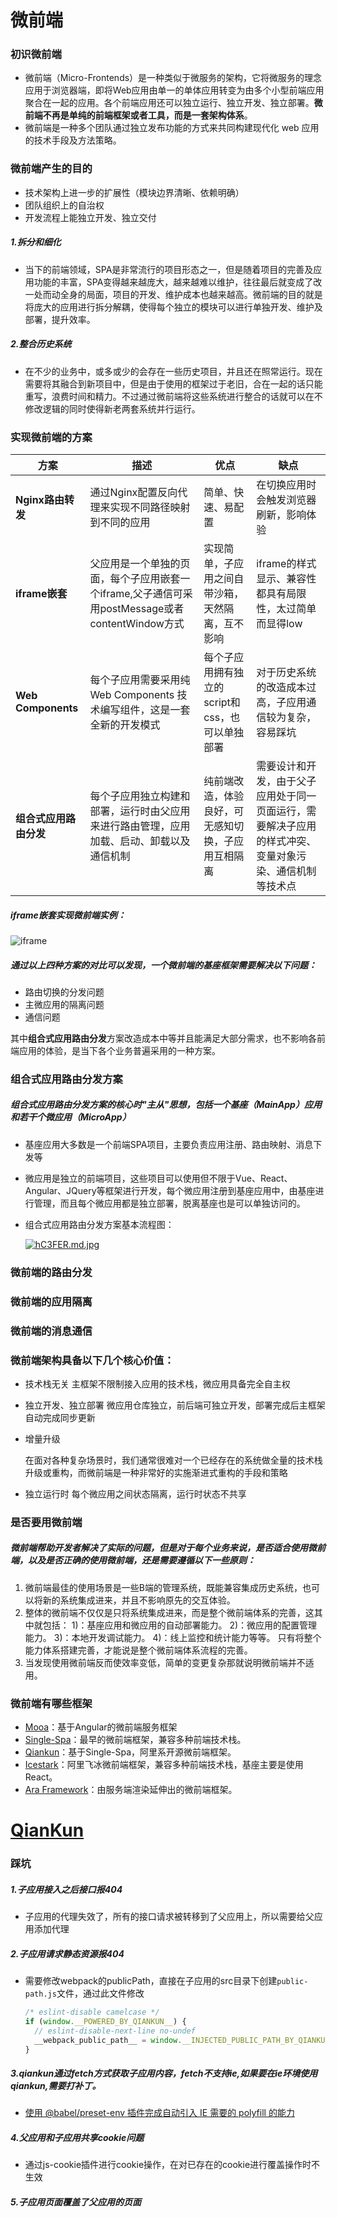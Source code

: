 # 微前端

### 初识微前端

- 微前端（Micro-Frontends）是一种类似于微服务的架构，它将微服务的理念应用于浏览器端，即将Web应用由单一的单体应用转变为由多个小型前端应用聚合在一起的应用。各个前端应用还可以独立运行、独立开发、独立部署。**微前端不再是单纯的前端框架或者工具，而是一套架构体系**。
- 微前端是一种多个团队通过独立发布功能的方式来共同构建现代化 web 应用的技术手段及方法策略。

### 微前端产生的目的

- 技术架构上进一步的扩展性（模块边界清晰、依赖明确）
- 团队组织上的自治权
- 开发流程上能独立开发、独立交付

##### 1.拆分和细化
- 当下的前端领域，SPA是非常流行的项目形态之一，但是随着项目的完善及应用功能的丰富，SPA变得越来越庞大，越来越难以维护，往往最后就变成了改一处而动全身的局面，项目的开发、维护成本也越来越高。微前端的目的就是将庞大的应用进行拆分解耦，使得每个独立的模块可以进行单独开发、维护及部署，提升效率。
##### 2.整合历史系统
- 在不少的业务中，或多或少的会存在一些历史项目，并且还在照常运行。现在需要将其融合到新项目中，但是由于使用的框架过于老旧，合在一起的话只能重写，浪费时间和精力。不过通过微前端将这些系统进行整合的话就可以在不修改逻辑的同时使得新老两套系统并行运行。

### 实现微前端的方案

| 方案                   | 描述                                                         | 优点                                               | 缺点                                                         |
| ---------------------- | ------------------------------------------------------------ | -------------------------------------------------- | ------------------------------------------------------------ |
| **Nginx路由转发**      | 通过Nginx配置反向代理来实现不同路径映射到不同的应用          | 简单、快速、易配置                                 | 在切换应用时会触发浏览器刷新，影响体验                       |
| **iframe嵌套**         | 父应用是一个单独的页面，每个子应用嵌套一个iframe,父子通信可采用postMessage或者contentWindow方式 | 实现简单，子应用之间自带沙箱，天然隔离，互不影响   | iframe的样式显示、兼容性都具有局限性，太过简单而显得low      |
| **Web Components**     | 每个子应用需要采用纯Web Components 技术编写组件，这是一套全新的开发模式 | 每个子应用拥有独立的script和css，也可以单独部署    | 对于历史系统的改造成本过高，子应用通信较为复杂，容易踩坑     |
| **组合式应用路由分发** | 每个子应用独立构建和部署，运行时由父应用来进行路由管理，应用加载、启动、卸载以及通信机制 | 纯前端改造，体验良好，可无感知切换，子应用互相隔离 | 需要设计和开发，由于父子应用处于同一页面运行，需要解决子应用的样式冲突、变量对象污染、通信机制等技术点 |

##### iframe嵌套实现微前端实例：

![iframe](D:\__GitHub__\my-notes\MicroFrontends\image\iframe.png)

##### 通过以上四种方案的对比可以发现，一个微前端的基座框架需要解决以下问题：

- 路由切换的分发问题
- 主微应用的隔离问题
- 通信问题

其中**组合式应用路由分发**方案改造成本中等并且能满足大部分需求，也不影响各前端应用的体验，是当下各个业务普遍采用的一种方案。

### 组合式应用路由分发方案

##### 组合式应用路由分发方案的核心时"主从"思想，包括一个基座（MainApp）应用和若干个微应用（MicroApp）

- 基座应用大多数是一个前端SPA项目，主要负责应用注册、路由映射、消息下发等

- 微应用是独立的前端项目，这些项目可以使用但不限于Vue、React、Angular、JQuery等框架进行开发，每个微应用注册到基座应用中，由基座进行管理，而且每个微应用都是独立部署，脱离基座也是可以单独访问的。

- 组合式应用路由分发方案基本流程图：

  [![hC3FER.md.jpg](https://z3.ax1x.com/2021/08/23/hC3FER.md.jpg)](https://imgtu.com/i/hC3FER)



### 微前端的路由分发

### 微前端的应用隔离

### 微前端的消息通信

### 微前端架构具备以下几个核心价值：

- 技术栈无关
  主框架不限制接入应用的技术栈，微应用具备完全自主权

- 独立开发、独立部署
  微应用仓库独立，前后端可独立开发，部署完成后主框架自动完成同步更新

- 增量升级

  在面对各种复杂场景时，我们通常很难对一个已经存在的系统做全量的技术栈升级或重构，而微前端是一种非常好的实施渐进式重构的手段和策略

- 独立运行时
  每个微应用之间状态隔离，运行时状态不共享

### 是否要用微前端

##### 微前端帮助开发者解决了实际的问题，但是对于每个业务来说，是否适合使用微前端，以及是否正确的使用微前端，还是需要遵循以下一些原则：

1. 微前端最佳的使用场景是一些B端的管理系统，既能兼容集成历史系统，也可以将新的系统集成进来，并且不影响原先的交互体验。
2. 整体的微前端不仅仅是只将系统集成进来，而是整个微前端体系的完善，这其中就包括：
   1)：基座应用和微应用的自动部署能力。
   2)：微应用的配置管理能力。
   3)：本地开发调试能力。
   4)：线上监控和统计能力等等。
   只有将整个能力体系搭建完善，才能说是整个微前端体系流程的完善。
3. 当发现使用微前端反而使效率变低，简单的变更复杂那就说明微前端并不适用。

### 微前端有哪些框架

- [Mooa](https://www.npmjs.com/package/mooa)：基于Angular的微前端服务框架
- [Single-Spa](https://www.npmjs.com/package/single-spa)：最早的微前端框架，兼容多种前端技术栈。
- [Qiankun](https://www.npmjs.com/package/qiankun)：基于Single-Spa，阿里系开源微前端框架。
- [Icestark](https://www.npmjs.com/package/icestark)：阿里飞冰微前端框架，兼容多种前端技术栈，基座主要是使用React。
- [Ara Framework](https://www.npmjs.com/package/https://ara-framework.github.io/website/docs/quick-start)：由服务端渲染延伸出的微前端框架。

# [QianKun](https://qiankun.umijs.org/zh/guide)


### 踩坑

##### 1.子应用接入之后接口报404

  - 子应用的代理失效了，所有的接口请求被转移到了父应用上，所以需要给父应用添加代理

##### 2.子应用请求静态资源报404

  - 需要修改webpack的publicPath，直接在子应用的src目录下创建`public-path.js`文件，通过此文件修改

    ```js
    /* eslint-disable camelcase */
    if (window.__POWERED_BY_QIANKUN__) {
      // eslint-disable-next-line no-undef
      __webpack_public_path__ = window.__INJECTED_PUBLIC_PATH_BY_QIANKUN__;
    }
    ```

    

##### 3.qiankun通过fetch方式获取子应用内容，fetch不支持ie,如果要在ie环境使用qiankun,需要打补丁。

  - [使用 @babel/preset-env 插件完成自动引入 IE 需要的 polyfill 的能力](https://qiankun.umijs.org/zh/faq#qiankun-%E8%83%BD%E5%85%BC%E5%AE%B9-ie-%E5%90%97)


##### 4.父应用和子应用共享cookie问题

- 通过js-cookie插件进行cookie操作，在对已存在的cookie进行覆盖操作时不生效

##### 5.子应用页面覆盖了父应用的页面

